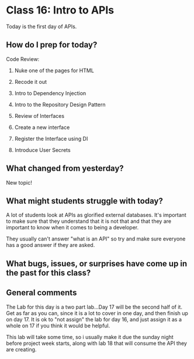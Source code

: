 # Class 16: Intro to APIs
Today is the first day of APIs. 

## How do I prep for today?
Code Review:  
1. Nuke one of the pages for HTML
2. Recode it out

1. Intro to Dependency Injection
2. Intro to the Repository Design Pattern
3. Review of Interfaces
4. Create a new interface
5. Register the Interface using DI
6. Introduce User Secrets

## What changed from yesterday? 
New topic!

## What might students struggle with today?  
A lot of students look at APIs as glorified external databases. It's important to make
sure that they understand that it is not that and that they are important to know when it comes to being a developer. 

They usually can't answer "what is an API" so try and make sure everyone has a good answer
if they are asked. 

## What bugs, issues, or surprises have come up in the past for this class?

## General comments
The Lab for this day is a two part lab...Day 17 will be the second half of it. 
Get as far as you can, since it is a lot to cover in one day, and then finish up on day 17. 
It is ok to "not assign" the lab for day 16, and just assign it as a whole on 17 if you think
it would be helpful. 

This lab will take some time, so i usually make it due the sunday night before project week starts,
along with lab 18 that will consume the API they are creating. 